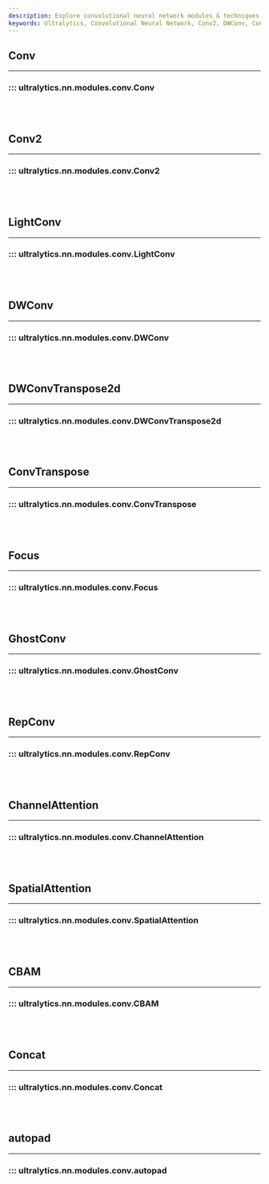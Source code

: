 ```yaml
---
description: Explore convolutional neural network modules & techniques such as LightConv, DWConv, ConvTranspose, GhostConv, CBAM & autopad with Ultralytics Docs.
keywords: Ultralytics, Convolutional Neural Network, Conv2, DWConv, ConvTranspose, GhostConv, ChannelAttention, CBAM, autopad
---
```


## Conv
---

### ::: ultralytics.nn.modules.conv.Conv

<br><br>

## Conv2
---

### ::: ultralytics.nn.modules.conv.Conv2

<br><br>

## LightConv
---

### ::: ultralytics.nn.modules.conv.LightConv

<br><br>

## DWConv
---

### ::: ultralytics.nn.modules.conv.DWConv

<br><br>

## DWConvTranspose2d
---

### ::: ultralytics.nn.modules.conv.DWConvTranspose2d

<br><br>

## ConvTranspose
---

### ::: ultralytics.nn.modules.conv.ConvTranspose

<br><br>

## Focus
---

### ::: ultralytics.nn.modules.conv.Focus

<br><br>

## GhostConv
---

### ::: ultralytics.nn.modules.conv.GhostConv

<br><br>

## RepConv
---

### ::: ultralytics.nn.modules.conv.RepConv

<br><br>

## ChannelAttention
---

### ::: ultralytics.nn.modules.conv.ChannelAttention

<br><br>

## SpatialAttention
---

### ::: ultralytics.nn.modules.conv.SpatialAttention

<br><br>

## CBAM
---

### ::: ultralytics.nn.modules.conv.CBAM

<br><br>

## Concat
---

### ::: ultralytics.nn.modules.conv.Concat

<br><br>

## autopad
---

### ::: ultralytics.nn.modules.conv.autopad

<br><br>
